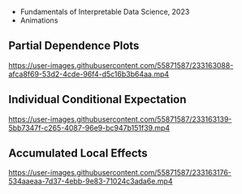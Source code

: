 [](assets/ieseg.png)

- Fundamentals of Interpretable Data Science, 2023
- Animations


## Partial Dependence Plots
https://user-images.githubusercontent.com/55871587/233163088-afca8f69-53d2-4cde-96f4-d5c16b3b64aa.mp4

## Individual Conditional Expectation
https://user-images.githubusercontent.com/55871587/233163139-5bb7347f-c265-4087-96e9-bc947b151f39.mp4

## Accumulated Local Effects
https://user-images.githubusercontent.com/55871587/233163176-534aaeaa-7d37-4ebb-9e83-71024c3ada6e.mp4
